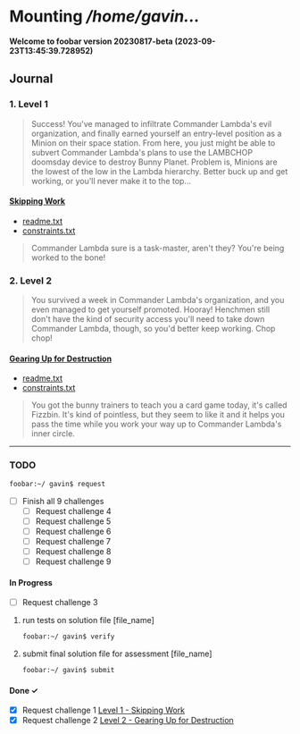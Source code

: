 # Mounting _/home/gavin..._

**Welcome to foobar version 20230817-beta (2023-09-23T13:45:39.728952)**

## Journal

### 1. Level 1

> Success! You've managed to infiltrate Commander Lambda's evil organization, and finally earned yourself an entry-level position as a Minion on their space station. From here, you just might be able to subvert Commander Lambda's plans to use the LAMBCHOP doomsday device to destroy Bunny Planet. Problem is, Minions are the lowest of the low in the Lambda hierarchy. Better buck up and get working, or you'll never make it to the top...

#### [Skipping Work](https://github.com/gavinmclelland/foobar-with-Google/tree/main/challenge-journal/level1-skipping-work)

* [readme.txt](https://github.com/gavinmclelland/foobar-with-Google/blob/main/challenge-journal/level1-skipping-work/readme.txt)
* [constraints.txt](https://github.com/gavinmclelland/foobar-with-Google/blob/main/challenge-journal/level1-skipping-work/constraints.txt)

> Commander Lambda sure is a task-master, aren't they? You're being worked to the bone!

### 2. Level 2

> You survived a week in Commander Lambda's organization, and you even managed to get yourself promoted. Hooray! Henchmen still don't have the kind of security access you'll need to take down Commander Lambda, though, so you'd better keep working. Chop chop!

#### [Gearing Up for Destruction](https://github.com/gavinmclelland/foobar-with-Google/tree/main/challenge-journal/level2-gearing-up-for-destruction)

* [readme.txt](https://github.com/gavinmclelland/foobar-with-Google/tree/main/challenge-journal/level2-gearing-up-for-destruction/readme.txt)
* [constraints.txt](https://github.com/gavinmclelland/foobar-with-Google/tree/main/challenge-journal/level2-gearing-up-for-destruction/constraints.txt)

> You got the bunny trainers to teach you a card game today, it's called Fizzbin. It's kind of pointless, but they seem to like it and it helps you pass the time while you work your way up to Commander Lambda's inner circle.

---

###  TODO

```sh
foobar:~/ gavin$ request
```

- [ ] Finish all 9 challenges
  - [ ] Request challenge 4
  - [ ] Request challenge 5
  - [ ] Request challenge 6
  - [ ] Request challenge 7
  - [ ] Request challenge 8
  - [ ] Request challenge 9

#### In Progress

- [ ] Request challenge 3

1.  run tests on solution file [file_name]
    ```sh
    foobar:~/ gavin$ verify
    ```
2.  submit final solution file for assessment [file_name]
    ```sh
    foobar:~/ gavin$ submit
    ```

#### Done ✓

- [x] Request challenge 1 [Level 1 - Skipping Work](https://github.com/gavinmclelland/foobar-with-Google/tree/main/challenge-journal/level1-skipping-work)
- [x] Request challenge 2 [Level 2 - Gearing Up for Destruction](https://github.com/gavinmclelland/foobar-with-Google/tree/main/challenge-journal/level2-gearing-up-for-destruction)
